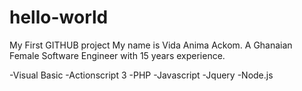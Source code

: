 # hello-world
My First GITHUB project
My name is Vida Anima Ackom. A Ghanaian Female Software Engineer with 15 years experience.

-Visual Basic
-Actionscript 3
-PHP
-Javascript
-Jquery
-Node.js

